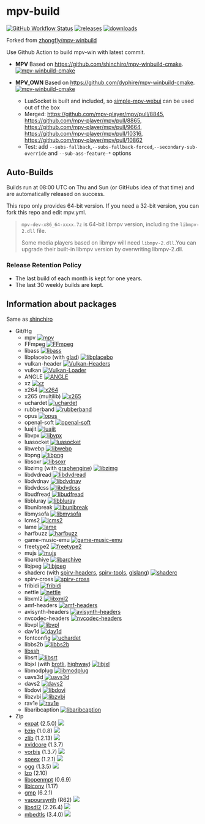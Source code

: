 # mpv-build

[![GitHub Workflow Status](https://img.shields.io/github/actions/workflow/status/dyphire/mpv-winbuild/mpv.yml?branch=master)](https://github.com/dyphire/mpv-winbuild/actions)
[![releases](https://img.shields.io/github/v/release/dyphire/mpv-winbuild)](https://github.com/dyphire/mpv-winbuild/releases)
[![downloads](https://img.shields.io/github/downloads/dyphire/mpv-winbuild/total)](https://github.com/dyphire/mpv-winbuild/releases)

Forked from [zhongfly/mpv-winbuild](https://github.com/zhongfly/mpv-winbuild)

Use Github Action to build mpv-win with latest commit.

  - **MPV** Based on https://github.com/shinchiro/mpv-winbuild-cmake. [![mpv-winbuild-cmake](https://flat.badgen.net/github/last-commit/shinchiro/mpv-winbuild-cmake?scale=0.8&cache=1800)](https://github.com/shinchiro/mpv-winbuild-cmake)

  - **MPV_OWN** Based on https://github.com/dyphire/mpv-winbuild-cmake. [![mpv-winbuild-cmake](https://flat.badgen.net/github/last-commit/dyphire/mpv-winbuild-cmake?scale=0.8&cache=1800)](https://github.com/dyphire/mpv-winbuild-cmake) 
     - LuaSocket is built and included, so [simple-mpv-webui](https://github.com/open-dynaMIX/simple-mpv-webui) can be used out of the box
     - Merged: https://github.com/mpv-player/mpv/pull/8845, https://github.com/mpv-player/mpv/pull/8865, https://github.com/mpv-player/mpv/pull/9664, https://github.com/mpv-player/mpv/pull/10316, https://github.com/mpv-player/mpv/pull/10862
     - Test: add `--subs-fallback`,`--subs-fallback-forced`,`--secondary-sub-override` and `--sub-ass-feature-*` options

## Auto-Builds

Builds run at 08:00 UTC on Thu and Sun (or GitHubs idea of that time) and are automatically released on success.

This repo only provides 64-bit version. If you need a 32-bit version, you can fork this repo and edit mpv.yml.

> `mpv-dev-x86_64-xxxx.7z` is 64-bit libmpv version, including the `libmpv-2.dll` file.
> 
> Some media players based on libmpv will need `libmpv-2.dll`.You can upgrade their built-in libmpv version by overwriting libmpv-2.dll.

### Release Retention Policy
- The last build of each month is kept for one years.
- The last 30 weekly builds are kept.

## Information about packages

Same as [shinchiro](https://github.com/shinchiro/mpv-winbuild-cmake/blob/master/README.md#information-about-packages)

-   Git/Hg
    -   mpv [![mpv](https://flat.badgen.net/github/last-commit/mpv-player/mpv?scale=0.8&cache=1800)](https://github.com/mpv-player/mpv)
    -   FFmpeg [![FFmpeg](https://flat.badgen.net/github/last-commit/FFmpeg/FFmpeg?scale=0.8&cache=1800)](https://github.com/FFmpeg/FFmpeg)
    -   libass [![libass](https://flat.badgen.net/github/last-commit/libass/libass?scale=0.8&cache=1800)](https://github.com/libass/libass)
    -   libplacebo (with [glad](https://github.com/Dav1dde/glad)) [![libplacebo](https://flat.badgen.net/github/last-commit/haasn/libplacebo?scale=0.8&cache=1800)](https://github.com/haasn/libplacebo)
    -   vulkan-header [![Vulkan-Headers](https://flat.badgen.net/github/last-commit/KhronosGroup/Vulkan-Headers/main?scale=0.8&cache=1800)](https://github.com/KhronosGroup/Vulkan-Headers)
    -   vulkan [![Vulkan-Loader](https://flat.badgen.net/github/last-commit/KhronosGroup/Vulkan-Loader/main?scale=0.8&cache=1800)](https://github.com/KhronosGroup/Vulkan-Loader) 
    -   ANGLE [![ANGLE](https://flat.badgen.net/gitlab/last-commit/shinchiro/angle/main?scale=0.8&cache=1800)](https://gitlab.com/shinchiro/angle)
    -   xz [![xz](https://flat.badgen.net/gitlab/last-commit/shinchiro/xz?scale=0.8&cache=1800)](https://gitlab.com/shinchiro/xz)
    -   x264 [![x264](https://flat.badgen.net/https/latest-commit-badgen.vercel.app/gitlab/code.videolan.org/videolan/x264?scale=0.8&cache=1800)](https://code.videolan.org/videolan/x264)
    -   x265 (multilib) [![x265](https://flat.badgen.net/https/latest-commit-badgen.vercel.app/bitbucket/multicoreware/x265_git?scale=0.8&cache=1800)](https://bitbucket.org/multicoreware/x265_git)
    -   uchardet [![uchardet](https://flat.badgen.net/github/last-commit/freedesktop/uchardet?scale=0.8&cache=1800)](https://github.com/freedesktop/uchardet)
    -   rubberband [![rubberband](https://flat.badgen.net/github/last-commit/breakfastquay/rubberband/default?scale=0.8&cache=1800)](https://github.com/breakfastquay/rubberband)
    -   opus [![opus](https://flat.badgen.net/github/last-commit/xiph/opus?scale=0.8&cache=1800)](https://github.com/xiph/opus)
    -   openal-soft [![openal-soft](https://flat.badgen.net/github/last-commit/kcat/openal-soft?scale=0.8&cache=1800)](https://github.com/kcat/openal-soft)
    -   luajit [![luajit](https://flat.badgen.net/github/last-commit/LuaJIT/LuaJIT?scale=0.8&cache=1800)](https://github.com/LuaJIT/LuaJIT)
     -   libvpx [![libvpx](https://flat.badgen.net/github/last-commit/webmproject/libvpx/main?scale=0.8&cache=1800)](https://chromium.googlesource.com/webm/libvpx)
    -   luasocket [![luasocket](https://flat.badgen.net/github/last-commit/lunarmodules/luasocket?scale=0.8&cache=1800)](https://github.com/lunarmodules/luasocket.git)
    -   libwebp [![libwebp](https://flat.badgen.net/github/last-commit/webmproject/libwebp/main?scale=0.8&cache=1800)](https://chromium.googlesource.com/webm/libwebp)
    -   libpng [![libpng](https://flat.badgen.net/github/last-commit/glennrp/libpng?scale=0.8&cache=1800)](https://github.com/glennrp/libpng)
    -   libsoxr [![libsoxr](https://flat.badgen.net/gitlab/last-commit/shinchiro/soxr?scale=0.8&cache=1800)](https://gitlab.com/shinchiro/soxr)
    -   libzimg (with [graphengine](https://github.com/sekrit-twc/graphengine)) [![libzimg](https://flat.badgen.net/github/last-commit/sekrit-twc/zimg?scale=0.8&cache=1800)](https://github.com/sekrit-twc/zimg)
    -   libdvdread [![libdvdread](https://flat.badgen.net/https/latest-commit-badgen.vercel.app/gitlab/code.videolan.org/videolan/libdvdread?scale=0.8&cache=1800)](https://code.videolan.org/videolan/libdvdread)
    -   libdvdnav [![libdvdnav](https://flat.badgen.net/https/latest-commit-badgen.vercel.app/gitlab/code.videolan.org/videolan/libdvdnav?scale=0.8&cache=1800)](https://code.videolan.org/videolan/libdvdnav)
    -   libdvdcss [![libdvdcss](https://flat.badgen.net/https/latest-commit-badgen.vercel.app/gitlab/code.videolan.org/videolan/libdvdcss?scale=0.8&cache=1800)](https://code.videolan.org/videolan/libdvdcss)
    -   libudfread [![libudfread](https://flat.badgen.net/https/latest-commit-badgen.vercel.app/gitlab/code.videolan.org/videolan/libudfread?scale=0.8&cache=1800)](https://code.videolan.org/videolan/libudfread)
    -   libbluray [![libbluray](https://flat.badgen.net/https/latest-commit-badgen.vercel.app/gitlab/code.videolan.org/videolan/libbluray?scale=0.8&cache=1800)](https://code.videolan.org/videolan/libbluray)
    -   libunibreak [![libunibreak](https://flat.badgen.net/github/last-commit/adah1972/libunibreak?scale=0.8&cache=1800)](https://github.com/adah1972/libunibreak.git)
    -   libmysofa [![libmysofa](https://flat.badgen.net/github/last-commit/hoene/libmysofa/main?scale=0.8&cache=1800)](https://github.com/hoene/libmysofa)
    -   lcms2 [![lcms2](https://flat.badgen.net/github/last-commit/mm2/Little-CMS?scale=0.8&cache=1800)](https://github.com/mm2/Little-CMS)
    -   lame [![lame](https://flat.badgen.net/gitlab/last-commit/shinchiro//lame?scale=0.8&cache=1800)](https://gitlab.com/shinchiro/lame)
    -   harfbuzz [![harfbuzz](https://flat.badgen.net/github/last-commit/harfbuzz/harfbuzz/main?scale=0.8&cache=1800)](https://github.com/harfbuzz/harfbuzz)
    -   game-music-emu [![game-music-emu](https://flat.badgen.net/https/latest-commit-badgen.vercel.app/bitbucket/mpyne/game-music-emu?scale=0.8&cache=1800)](https://bitbucket.org/mpyne/game-music-emu)
    -   freetype2 [![freetype2](https://flat.badgen.net/gitlab/last-commit/shinchiro/freetype2?scale=0.8&cache=1800)](https://gitlab.com/shinchiro/freetype2)
    -   mujs [![mujs](https://flat.badgen.net/github/last-commit/ccxvii/mujs?scale=0.8&cache=1800)](https://github.com/ccxvii/mujs)
    -   libarchive [![libarchive](https://flat.badgen.net/github/last-commit/libarchive/libarchive?scale=0.8&cache=1800)](https://github.com/libarchive/libarchive)
    -   libjpeg [![libjpeg](https://flat.badgen.net/github/last-commit/libjpeg-turbo/libjpeg-turbo/main?scale=0.8&cache=1800)](https://github.com/libjpeg-turbo/libjpeg-turbo)
    -   shaderc (with [spirv-headers](https://github.com/KhronosGroup/SPIRV-Headers), [spirv-tools](https://github.com/KhronosGroup/SPIRV-Tools), [glslang](https://github.com/KhronosGroup/glslang)) [![shaderc](https://flat.badgen.net/github/last-commit/google/shaderc/main?scale=0.8&cache=1800)](https://github.com/google/shaderc.git)
    -   spirv-cross [![spirv-cross](https://flat.badgen.net/github/last-commit/KhronosGroup/SPIRV-Cross?scale=0.8&cache=1800)](https://github.com/KhronosGroup/SPIRV-Cross)
    -   fribidi [![fribidi](https://flat.badgen.net/github/last-commit/fribidi/fribidi?scale=0.8&cache=1800)](https://github.com/fribidi/fribidi)
    -   nettle [![nettle](https://flat.badgen.net/gitlab/last-commit/shinchiro/nettle?scale=0.8&cache=1800)](https://gitlab.com/shinchiro/nettle)
    -   libxml2 [![libxml2](https://flat.badgen.net/https/latest-commit-badgen.vercel.app/gitlab/gitlab.gnome.org/GNOME/libxml2?scale=0.8&cache=1800)](https://gitlab.gnome.org/GNOME/libxml2)
    -   amf-headers [![amf-headers](https://flat.badgen.net/github/last-commit/GPUOpen-LibrariesAndSDKs/AMF?scale=0.8&cache=1800)](https://github.com/GPUOpen-LibrariesAndSDKs/AMF/tree/master/amf/public/include)
    -   avisynth-headers [![avisynth-headers](https://flat.badgen.net/github/last-commit/AviSynth/AviSynthPlus?scale=0.8&cache=1800)](https://github.com/AviSynth/AviSynthPlus)
    -   nvcodec-headers [![nvcodec-headers](https://flat.badgen.net/github/last-commit/FFmpeg/nv-codec-headers?scale=0.8&cache=1800)](https://git.videolan.org/?p=ffmpeg/nv-codec-headers.git)
    -   libvpl [![libvpl](https://flat.badgen.net/github/last-commit/oneapi-src/oneVPL?scale=0.8&cache=1800)](https://github.com/oneapi-src/oneVPL.git)
    -   dav1d [![dav1d](https://flat.badgen.net/https/latest-commit-badgen.vercel.app/gitlab/code.videolan.org/videolan/dav1d?scale=0.8&cache=1800)](https://code.videolan.org/videolan/dav1d/)
    -   fontconfig [![uchardet](https://flat.badgen.net/github/last-commit/freedesktop/fontconfig/main?scale=0.8&cache=1800)](https://github.com/freedesktop/fontconfig)
    -   libbs2b [![libbs2b](https://flat.badgen.net/github/last-commit/alexmarsev/libbs2b?scale=0.8&cache=1800)](https://github.com/alexmarsev/libbs2b)
    -   [libssh](https://git.libssh.org/projects/libssh.git)
    -   libsrt [![libsrt](https://flat.badgen.net/github/last-commit/Haivision/srt?scale=0.8&cache=1800)](https://github.com/Haivision/srt)
    -   libjxl (with [brotli](https://github.com/google/brotli), [highway](https://github.com/google/highway)) [![libjxl](https://flat.badgen.net/github/last-commit/libjxl/libjxl/main?scale=0.8&cache=1800)](https://github.com/libjxl/libjxl)
    -   libmodplug [![libmodplug](https://flat.badgen.net/github/last-commit/Konstanty/libmodplug?scale=0.8&cache=1800)](https://github.com/Konstanty/libmodplug)
    -   uavs3d [![uavs3d](https://flat.badgen.net/github/last-commit/uavs3/uavs3d?scale=0.8&cache=1800)](https://github.com/uavs3/uavs3d)
    -   davs2 [![davs2](https://flat.badgen.net/github/last-commit/pkuvcl/davs2?scale=0.8&cache=1800)](https://github.com/pkuvcl/davs2)
    -   libdovi [![libdovi](https://flat.badgen.net/github/last-commit/quietvoid/dovi_tool/main?scale=0.8&cache=1800)](https://github.com/quietvoid/dovi_tool)
    -   libzvbi  [![libzvbi](https://flat.badgen.net/github/last-commit/zapping-vbi/zvbi/main?scale=0.8&cache=1800)](https://github.com/zapping-vbi/zvbi)
    -   rav1e [![rav1e](https://flat.badgen.net/github/last-commit/xiph/rav1e?scale=0.8&cache=1800)](https://github.com/xiph/rav1e)
    -   libaribcaption  [![libaribcaption](https://flat.badgen.net/github/last-commit/xqq/libaribcaption?scale=0.8&cache=1800)](https://github.com/xqq/libaribcaption)
-   Zip
    -   [expat](https://github.com/libexpat/libexpat) (2.5.0) ![](https://img.shields.io/github/v/release/libexpat/libexpat?style=flat-square)
    -   [bzip](https://sourceware.org/pub/bzip2/) (1.0.8) ![](https://img.shields.io/github/v/tag/libarchive/bzip2?style=flat-square)
    -   [zlib](https://github.com/madler/zlib/) (1.2.13) ![](https://img.shields.io/github/v/release/madler/zlib?style=flat-square)
    -   [xvidcore](https://labs.xvid.com/source/) (1.3.7) 
    -   [vorbis](https://xiph.org/downloads/) (1.3.7) ![](https://img.shields.io/github/v/release/xiph/vorbis?style=flat-square)
    -   [speex](https://ftp.osuosl.org/pub/xiph/releases/speex/) (1.2.1) ![](https://img.shields.io/github/v/release/xiph/speex?style=flat-square)
    -   [ogg](https://ftp.osuosl.org/pub/xiph/releases/ogg/) (1.3.5) ![](https://img.shields.io/github/v/release/xiph/ogg?style=flat-square)
    -   [lzo](https://fossies.org/linux/misc/) (2.10)
    -   [libopenmpt](https://lib.openmpt.org/libopenmpt/download/) (0.6.9)
    -   [libiconv](https://ftp.gnu.org/pub/gnu/libiconv/) (1.17)
    -   [gmp](https://gmplib.org/download/gmp/) (6.2.1)
    -   [vapoursynth](https://github.com/vapoursynth/vapoursynth) (R62)  ![](https://img.shields.io/github/v/release/vapoursynth/vapoursynth?style=flat-square)
    -   [libsdl2](https://www.libsdl.org/release/) (2.26.4)  ![](https://img.shields.io/github/v/release/libsdl-org/SDL?style=flat-square)
    -   [mbedtls](https://github.com/Mbed-TLS/mbedtls) (3.4.0) ![](https://img.shields.io/github/v/release/Mbed-TLS/mbedtls?style=flat-square)
